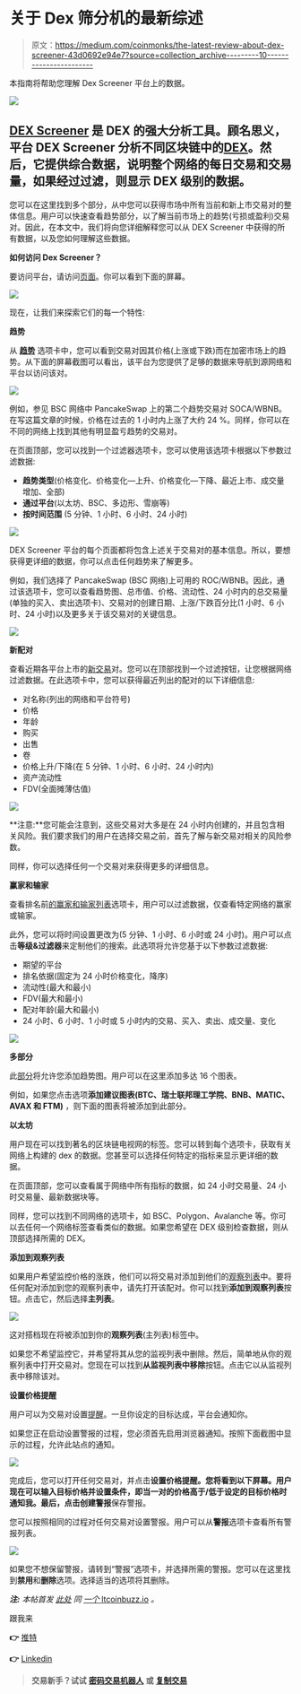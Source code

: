 # 关于 Dex 筛分机的最新综述

> 原文：<https://medium.com/coinmonks/the-latest-review-about-dex-screener-43d0692e94e7?source=collection_archive---------10----------------------->

本指南将帮助您理解 Dex Screener 平台上的数据。

![](img/14ead9a26b67a2614dcab8902fe23a14.png)

## [DEX Screener](https://dexscreener.com/) 是 DEX 的强大分析工具。顾名思义，平台 DEX Screener 分析不同区块链中的[DEX](https://www.altcoinbuzz.io/cryptocurrency-news/thorswap-launches-ethereum-dex-aggregator/)。然后，它提供综合数据，说明整个网络的每日交易和交易量，如果经过过滤，则显示 DEX 级别的数据。

您可以在这里找到多个部分，从中您可以获得市场中所有当前和新上市交易对的整体信息。用户可以快速查看趋势部分，以了解当前市场上的趋势(亏损或盈利)交易对。因此，在本文中，我们将向您详细解释您可以从 DEX Screener 中获得的所有数据，以及您如何理解这些数据。

**如何访问 Dex Screener？**

要访问平台，请访问[页面](https://dexscreener.com/)。你可以看到下面的屏幕。

![](img/e6adbeae90fe592c7fcc961f3b6aacae.png)

现在，让我们来探索它们的每一个特性:

**趋势**

从 [**趋势**](https://dexscreener.com/trends) 选项卡中，您可以看到交易对因其价格(上涨或下跌)而在加密市场上的趋势。从下面的屏幕截图可以看出，该平台为您提供了足够的数据来导航到源网络和平台以访问该对。

![](img/7bcec2010d79b1d053ec2ad277eb2021.png)

例如，参见 BSC 网络中 PancakeSwap 上的第二个趋势交易对 SOCA/WBNB。在写这篇文章的时候，价格在过去的 1 小时内上涨了大约 24 %。同样，你可以在不同的网络上找到其他有明显盈亏趋势的交易对。

在页面顶部，您可以找到一个过滤器选项卡，您可以使用该选项卡根据以下参数过滤数据:

*   **趋势类型**(价格变化、价格变化—上升、价格变化—下降、最近上市、成交量增加、全部)
*   **通过平台**(以太坊、BSC、多边形、雪崩等)
*   **按时间范围** (5 分钟、1 小时、6 小时、24 小时)

![](img/e087416d7ae51c5b633355c854f50b61.png)

DEX Screener 平台的每个页面都将包含上述关于交易对的基本信息。所以，要想获得更详细的数据，你可以点击任何趋势来了解更多。

例如，我们选择了 PancakeSwap (BSC 网络)上可用的 ROC/WBNB。因此，通过该选项卡，您可以查看趋势图、总市值、价格、流动性、24 小时内的总交易量(单独的买入、卖出选项卡)、交易对的创建日期、上涨/下跌百分比(1 小时、6 小时、24 小时)以及更多关于该交易对的关键信息。

![](img/3b624c50ef182beff957e16c83aad3f1.png)

**新配对**

查看近期各平台上市的[新交易](https://dexscreener.com/new-pairs)对。您可以在顶部找到一个过滤按钮，让您根据网络过滤数据。在此选项卡中，您可以获得最近列出的配对的以下详细信息:

*   对名称(列出的网络和平台符号)
*   价格
*   年龄
*   购买
*   出售
*   卷
*   价格上升/下降(在 5 分钟、1 小时、6 小时、24 小时内)
*   资产流动性
*   FDV(全面摊薄估值)

![](img/91d304d30f55de825cfacb3fa8848290.png)

**注意:**您可能会注意到，这些交易对大多是在 24 小时内创建的，并且包含相关风险。我们要求我们的用户在选择交易之前，首先了解与新交易对相关的风险参数。

同样，你可以选择任何一个交易对来获得更多的详细信息。

**赢家和输家**

查看排名前[的赢家和输家列表](https://dexscreener.com/gainers-losers)选项卡，用户可以过滤数据，仅查看特定网络的赢家或输家。

此外，您可以将时间设置更改为(5 分钟、1 小时、6 小时或 24 小时)。用户可以点击**等级&过滤器**来定制他们的搜索。此选项将允许您基于以下参数过滤数据:

*   期望的平台
*   排名依据(固定为 24 小时价格变化，降序)
*   流动性(最大和最小)
*   FDV(最大和最小)
*   配对年龄(最大和最小)
*   24 小时、6 小时、1 小时或 5 小时内的交易、买入、卖出、成交量、变化

![](img/658adb4604feebd36da54d2c339cbd45.png)

**多部分**

此[部分](https://dexscreener.com/multicharts)将允许您添加趋势图。用户可以在这里添加多达 16 个图表。

例如，如果您点击选项**添加建议图表(BTC、瑞士联邦理工学院、BNB、MATIC、AVAX 和 FTM)** ，则下面的图表将被添加到此部分。

**以太坊**

用户现在可以找到著名的区块链电视网的标签。您可以转到每个选项卡，获取有关网络上构建的 dex 的数据。您甚至可以选择任何特定的指标来显示更详细的数据。

在页面顶部，您可以查看属于网络中所有指标的数据，如 24 小时交易量、24 小时交易量、最新数据块等。

同样，您可以找到不同网络的选项卡，如 BSC、Polygon、Avalanche 等。你可以去任何一个网络标签查看类似的数据。如果您希望在 DEX 级别检查数据，则从顶部选择所需的 DEX。

**添加到观察列表**

如果用户希望监控价格的涨跌，他们可以将交易对添加到他们的[观察列表](https://dexscreener.com/watchlist)中。要将任何配对添加到您的观察列表中，请先打开该配对。你可以找到**添加到观察列表**按钮。点击它，然后选择**主列表**。

![](img/ccd7f1b5f850d1a63ee5bda32cfd021d.png)

这对搭档现在将被添加到你的**观察列表**(主列表)标签中。

如果您不希望监控它，并希望将其从您的监视列表中删除。然后，简单地从你的观察列表中打开交易对。您现在可以找到**从监视列表中移除**按钮。点击它以从监视列表中移除该对。

**设置价格提醒**

用户可以为交易对设置[提醒](https://dexscreener.com/)。一旦你设定的目标达成，平台会通知你。

如果您正在启动设置警报的过程，您必须首先启用浏览器通知。按照下面截图中显示的过程，允许此站点的通知。

![](img/76815caffc3bbdb4d196bd71a100c454.png)

完成后，您可以打开任何交易对，并点击**设置价格提醒。**您将看到以下屏幕。用户现在可以输入目标价格并设置条件，即当一对的价格高于/低于设定的目标价格时通知我。最后，点击**创建警报**保存警报。

您可以按照相同的过程对任何交易对设置警报。用户可以从**警报**选项卡查看所有警报列表。

![](img/7cf2f2e17eba852a9aa7f72112c3130d.png)

如果您不想保留警报，请转到“警报”选项卡，并选择所需的警报。您可以在这里找到**禁用**和**删除**选项。选择适当的选项将其删除。

***注:*** *本帖首发* [*此处*](https://www.altcoinbuzz.io/cryptocurrency-news/product-release/the-latest-review-about-dex-screener/) *同* [*一个* ltcoinbuzz.io](https://www.altcoinbuzz.io/) *。*

跟我来

**👉** [推特](https://twitter.com/rumadas123)

**👉** [Linkedin](https://www.linkedin.com/in/ruma-das-a1439320/)

> **交易新手？试试** [**密码交易机器人**](/coinmonks/crypto-trading-bot-c2ffce8acb2a) **或** [**复制交易**](/coinmonks/top-10-crypto-copy-trading-platforms-for-beginners-d0c37c7d698c)